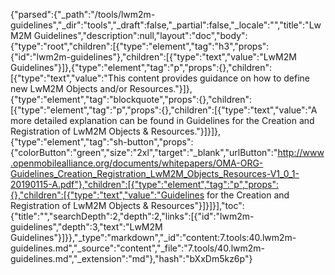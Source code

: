 {"parsed":{"_path":"/tools/lwm2m-guidelines","_dir":"tools","_draft":false,"_partial":false,"_locale":"","title":"LwM2M Guidelines","description":null,"layout":"doc","body":{"type":"root","children":[{"type":"element","tag":"h3","props":{"id":"lwm2m-guidelines"},"children":[{"type":"text","value":"LwM2M Guidelines"}]},{"type":"element","tag":"p","props":{},"children":[{"type":"text","value":"This content provides guidance on how to define new LwM2M Objects and/or Resources."}]},{"type":"element","tag":"blockquote","props":{},"children":[{"type":"element","tag":"p","props":{},"children":[{"type":"text","value":"A more detailed explanation can be found in Guidelines for the Creation and Registration of LwM2M Objects & Resources."}]}]},{"type":"element","tag":"sh-button","props":{"colorButton":"green","size":"2xl","target":"_blank","urlButton":"http://www.openmobilealliance.org/documents/whitepapers/OMA-ORG-Guidelines_Creation_Registration_LwM2M_Objects_Resources-V1_0_1-20190115-A.pdf"},"children":[{"type":"element","tag":"p","props":{},"children":[{"type":"text","value":"Guidelines for the Creation and Registration of LwM2M Objects & Resources"}]}]}],"toc":{"title":"","searchDepth":2,"depth":2,"links":[{"id":"lwm2m-guidelines","depth":3,"text":"LwM2M Guidelines"}]}},"_type":"markdown","_id":"content:7.tools:40.lwm2m-guidelines.md","_source":"content","_file":"7.tools/40.lwm2m-guidelines.md","_extension":"md"},"hash":"bXxDm5kz6p"}
